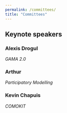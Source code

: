```yaml
---
permalink: /committees/
title: "Committees"
---
```


## Keynote speakers

### Alexis Drogul 

*GAMA 2.0*

### Arthur

*Participatory Modelling*

### Kevin Chapuis 

*COMOKIT*

